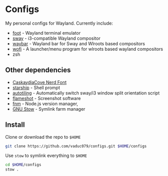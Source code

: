 # Configs

My personal configs for Wayland. Currently include:

- [foot](https://codeberg.org/dnkl/foot) - Wayland terminal emulator
- [sway](https://github.com/swaywm/sway) - i3-compatible Wayland compositor
- [waybar](https://github.com/Alexays/Waybar) - Wayland bar for Sway and Wlroots based compositors
- [wofi](https://hg.sr.ht/~scoopta/wofi) - A launcher/menu program for wlroots based wayland compositors
- zsh

## Other dependencies

- [CaskaydiaCove Nerd Font](https://www.nerdfonts.com/font-downloads)
- [starship](starship.rs) - Shell prompt
- [autotiling](https://github.com/nwg-piotr/autotiling) - Automatically switch sway/i3 window split orientation script
- [flameshot](https://github.com/flameshot-org/flameshot) - Screenshot software
- [fnm](https://github.com/Schniz/fnm) - Node.js version manager,
- [GNU Stow](https://www.gnu.org/software/stow/) - Symlink farm manager

## Install

Clone or download the repo to `$HOME`

```bash
git clone https://github.com/vaduc079/configs.git $HOME/configs
```

Use `stow` to symlink everything to `$HOME`

```bash
cd $HOME/configs
stow .
```
